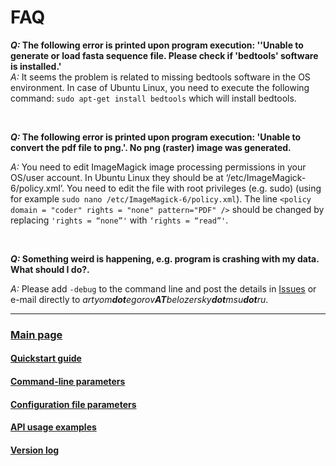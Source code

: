 # FAQ

 __*Q:* The following error is printed upon program execution: ''Unable to generate or load fasta sequence file. Please check if 'bedtools' software is installed.'__  
 *A:* It seems the problem is related to missing bedtools software in the OS environment. In case of Ubuntu Linux, you need to execute the following command: `sudo apt-get install bedtools` which will install bedtools.


*⠀*



 __*Q:* The following error is printed upon program execution: 'Unable to convert the pdf file to png.'. No png (raster) image was generated.__
 
 *A:* You need to edit ImageMagick image processing permissions in your OS/user account. In Ubuntu Linux they should be at ‘/etc/ImageMagick-6/policy.xml’. You need to edit the file with root privileges (e.g. sudo) (using for example `sudo nano /etc/ImageMagick-6/policy.xml`). The line `<policy domain = "coder" rights = "none" pattern="PDF" />` should be changed by replacing `'rights = “none”'` with `‘rights = “read”'`.


*⠀*

 __*Q:* Something weird is happening, e.g. program is crashing with my data. What should I do?.__

 *A:* Please add `-debug` to the command line and post the details in [Issues](https://bitbucket.org/artegorov/svist4get/issues) or e-mail directly to _artyom**dot**egorov**AT**belozersky**dot**msu**dot**ru_.

---
### [Main page](../README.md)


#### [Quickstart guide](./QSGUIDE.md)

#### [Command-line parameters](/PARAMETERS.md)

#### [Configuration file parameters](./CONFIG.md)

#### [API usage examples](./API.md)

#### [Version log](./VERSION.md)
